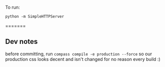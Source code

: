 To run:

`python -m SimpleHTTPServer`

=======
## Dev notes

before committing, run `compass compile -e production --force` so our production css looks decent and isn't changed for no reason every build :)
